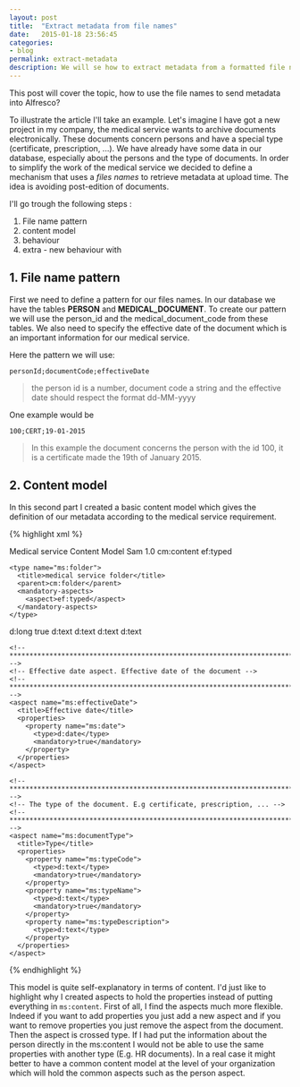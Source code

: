 ```yaml
---
layout: post
title:  "Extract metadata from file names"
date:   2015-01-18 23:56:45
categories:
- blog
permalink: extract-metadata
description: We will se how to extract metadata from a formatted file name.
---
```


This post will cover the topic, how to use the file names to send metadata into Alfresco?

To illustrate the article I'll take an example. Let's imagine I have got a new project in my company, the medical
service wants to
 archive documents electronically. These documents concern persons and have a special type (certificate, 
 prescription, ...). We have
already have some data in our database, especially about the persons and the type of documents. In order to simplify 
the work of the medical 
service we decided to define a mechanism that uses a *files names* to retrieve metadata at
upload time. The idea is avoiding post-edition of documents.
 
 I'll go trough the following steps : 
 
1. File name pattern
2. content model
3. behaviour
4. extra - new behaviour with
 
## 1. File name pattern

First we need to define a pattern for our files names. In our database we have the tables **PERSON** and
**MEDICAL_DOCUMENT**. To create our 
pattern we will use the
person_id and the medical_document_code from these tables. We also need to specify the effective date of the document 
which is an
important information for our medical service.

Here the pattern we will use:

`personId;documentCode;effectiveDate`

>the person id is a number, document code a string and the effective date should respect the format dd-MM-yyyy

One example would be

`100;CERT;19-01-2015`

>In this example the document concerns the person with the id 100, it is a certificate made the 19th of January 2015.

## 2. Content model

In this second part I created a basic content model which gives the definition of our metadata according to the 
medical service requirement. 

{% highlight xml %}
<?xml version="1.0" encoding="UTF-8"?>
<!-- Medical service model -->
<model name="ms:medicalService" xmlns="http://www.alfresco.org/model/dictionary/1.0">
  <!-- Optional meta-data about the model -->
  <description>Medical service Content Model</description>
  <author>Sam</author>
  <version>1.0</version>

  <!-- Imports are required to allow references to definitions in other models -->
  <imports>
    <!-- Import Alfresco Dictionary Definitions -->
    <import uri="http://www.alfresco.org/model/dictionary/1.0" prefix="d"/>
    <!-- Import Alfresco Content Domain Model Definitions -->
    <import uri="http://www.alfresco.org/model/content/1.0" prefix="cm"/>
  </imports>

  <!-- Introduction of new namespaces defined by this model -->
  <namespaces>
    <namespace uri="http://www.someco.ch/model/medicalservice/1.0" prefix="ms"/>
  </namespaces>

  <!--		T Y P E   D E F I N I T I O N S		-->

  <types>
    <type name="ms:content">
      <title>medical service document</title>
      <parent>cm:content</parent>
      <mandatory-aspects>
        <aspect>ef:typed</aspect>
      </mandatory-aspects>
    </type>

    <type name="ms:folder">
      <title>medical service folder</title>
      <parent>cm:folder</parent>
      <mandatory-aspects>
        <aspect>ef:typed</aspect>
      </mandatory-aspects>
    </type>
  </types>

  <!--		A S P E C T    D E F I N I T I O N S		-->

  <aspects>
    <!-- ************************************************************************ -->
    <!-- Person aspect -->
    <!-- ************************************************************************ -->
    <aspect name="ms:person">
      <title>Patient</title>
      <properties>
        <!-- The Person ID of the related person -->
        <property name="ms:personId">
          <type>d:long</type>
          <mandatory>true</mandatory>
        </property>
        <property name="ms:firstName">
          <type>d:text</type>
        </property>
        <property name="ms:lastName">
          <type>d:text</type>
        </property>
        <property name="ms:personStatus">
          <type>d:text</type>
        </property>
        <property name="ms:orgUnit">
          <type>d:text</type>
        </property>
      </properties>
    </aspect>

    <!-- ************************************************************************ -->
    <!-- Effective date aspect. Effective date of the document -->
    <!-- ************************************************************************ -->
    <aspect name="ms:effectiveDate">
      <title>Effective date</title>
      <properties>
        <property name="ms:date">
          <type>d:date</type>
          <mandatory>true</mandatory>
        </property>
      </properties>
    </aspect>

    <!-- ************************************************************************ -->
    <!-- The type of the document. E.g certificate, prescription, ... -->
    <!-- ************************************************************************ -->
    <aspect name="ms:documentType">
      <title>Type</title>
      <properties>
        <property name="ms:typeCode">
          <type>d:text</type>
          <mandatory>true</mandatory>
        </property>
        <property name="ms:typeName">
          <type>d:text</type>
          <mandatory>true</mandatory>
        </property>
        <property name="ms:typeDescription">
          <type>d:text</type>
        </property>
      </properties>
    </aspect>
  </aspects>
</model>
{% endhighlight %}

This model is quite self-explanatory in terms of content. I'd just like to
highlight 
why I created aspects to hold the properties instead of putting everything in `ms:content`. First of all, I find the
 aspects much more flexible. Indeed if you want to add properties you just add a new aspect and if you want to remove
  properties you just remove the aspect from the document. Then the aspect is crossed type. If I had put the
  information about the 
person directly in the ms:content I would not be able to use the same properties with another type (E.g. HR documents). 
In a real case it
 might better to have a common content model at the level of your organization which will hold the common aspects such
  as the person aspect.





